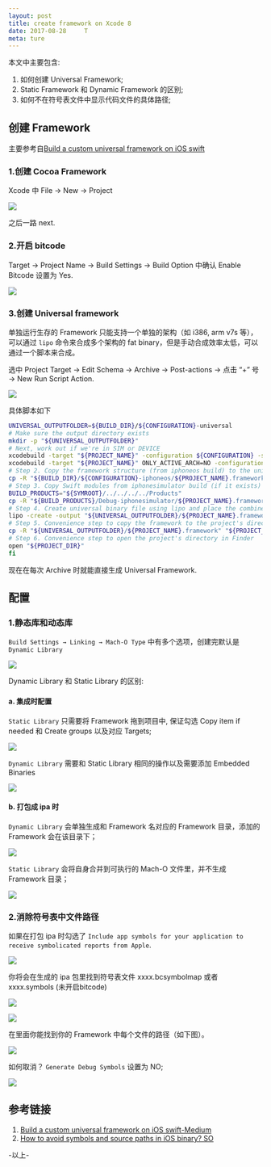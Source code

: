 ```yaml
---
layout: post
title: create framework on Xcode 8
date: 2017-08-28     T
meta: ture
---
```


本文中主要包含:
1. 如何创建 Universal Framework;
2. Static Framework 和 Dynamic Framework 的区别;
3. 如何不在符号表文件中显示代码文件的具体路径;

## 创建 Framework
主要参考自[Build a custom universal framework on iOS swift](https://medium.com/swiftindia/build-a-custom-universal-framework-on-ios-swift-549c084de7c8)

### 1.创建 Cocoa Framework
Xcode 中 File → New → Project

![](https://ws1.sinaimg.cn/large/006tKfTcgy1fiz8a4ez1zj314s0tiwjc.jpg)

之后一路 next.

### 2.开启 bitcode

Target → Project Name → Build Settings → Build Option 中确认 Enable Bitcode 设置为 Yes.

![](https://ws3.sinaimg.cn/large/006tKfTcgy1fiz8ekzyvij30vq0bu0uz.jpg)

### 3.创建 Universal framework

单独运行生存的 Framework 只能支持一个单独的架构（如 i386, arm v7s 等），可以通过 `lipo` 命令来合成多个架构的 fat binary，但是手动合成效率太低，可以通过一个脚本来合成。

选中 Project Target → Edit Schema → Archive → Post-actions → 点击 “+” 号 → New Run Script Action.

![](https://ws3.sinaimg.cn/large/006tKfTcgy1fiz92gdikej30g20mygn3.jpg)

具体脚本如下

```bash
UNIVERSAL_OUTPUTFOLDER=${BUILD_DIR}/${CONFIGURATION}-universal
# Make sure the output directory exists
mkdir -p "${UNIVERSAL_OUTPUTFOLDER}"
# Next, work out if we're in SIM or DEVICE
xcodebuild -target "${PROJECT_NAME}" -configuration ${CONFIGURATION} -sdk iphonesimulator ONLY_ACTIVE_ARCH=NO BUILD_DIR="${BUILD_DIR}" BUILD_ROOT="${BUILD_ROOT}" clean build
xcodebuild -target "${PROJECT_NAME}" ONLY_ACTIVE_ARCH=NO -configuration ${CONFIGURATION} -sdk iphoneos  BUILD_DIR="${BUILD_DIR}" BUILD_ROOT="${BUILD_ROOT}" clean build
# Step 2. Copy the framework structure (from iphoneos build) to the universal folder
cp -R "${BUILD_DIR}/${CONFIGURATION}-iphoneos/${PROJECT_NAME}.framework" "${UNIVERSAL_OUTPUTFOLDER}/"
# Step 3. Copy Swift modules from iphonesimulator build (if it exists) to the copied framework directory
BUILD_PRODUCTS="${SYMROOT}/../../../../Products"
cp -R "${BUILD_PRODUCTS}/Debug-iphonesimulator/${PROJECT_NAME}.framework/Modules/${PROJECT_NAME}.swiftmodule/." "${UNIVERSAL_OUTPUTFOLDER}/${PROJECT_NAME}.framework/Modules/${PROJECT_NAME}.swiftmodule"
# Step 4. Create universal binary file using lipo and place the combined executable in the copied framework directory
lipo -create -output "${UNIVERSAL_OUTPUTFOLDER}/${PROJECT_NAME}.framework/${PROJECT_NAME}" "${BUILD_PRODUCTS}/Debug-iphonesimulator/${PROJECT_NAME}.framework/${PROJECT_NAME}" "${BUILD_DIR}/${CONFIGURATION}-iphoneos/${PROJECT_NAME}.framework/${PROJECT_NAME}"
# Step 5. Convenience step to copy the framework to the project's directory
cp -R "${UNIVERSAL_OUTPUTFOLDER}/${PROJECT_NAME}.framework" "${PROJECT_DIR}"
# Step 6. Convenience step to open the project's directory in Finder
open "${PROJECT_DIR}"
fi
```

现在在每次 Archive 时就能直接生成 Universal Framework.



## 配置
### 1.静态库和动态库
`Build Settings → Linking → Mach-O Type` 中有多个选项，创建完默认是 `Dynamic Library`

![](https://ws2.sinaimg.cn/large/006tKfTcgy1fiw3vb4ic7j30v20j4adt.jpg)

Dynamic Library 和 Static Library 的区别:
#### a. 集成时配置
`Static Library` 只需要将 Framework 拖到项目中, 保证勾选 Copy item if needed 和 Create groups 以及对应 Targets;

![](https://ws1.sinaimg.cn/large/006tKfTcgy1fiw4w70qq6j30po0a23zq.jpg)

`Dynamic Library` 需要和 Static Library 相同的操作以及需要添加 Embedded Binaries

![](https://ws3.sinaimg.cn/large/006tKfTcgy1fiw4y9h2o3j30xe0gkt9t.jpg)

#### b. 打包成 ipa 时
`Dynamic Library` 会单独生成和 Framework 名对应的 Framework 目录，添加的 Framework 会在该目录下；

![](https://ws1.sinaimg.cn/large/006tKfTcgy1fiw3y3vv49j30mq05074w.jpg)

`Static Library` 会将自身合并到可执行的 Mach-O 文件里，并不生成 Framework 目录；

![](https://ws3.sinaimg.cn/large/006tKfTcgy1fiw40cj7vij30bm0480sz.jpg)

### 2.消除符号表中文件路径

如果在打包 ipa 时勾选了 `Include app symbols for your application to receive symbolicated reports from Apple`.

![](https://ws1.sinaimg.cn/large/006tKfTcgy1fiw4b5a8mnj30u60cqmym.jpg)

你将会在生成的 ipa 包里找到符号表文件 xxxx.bcsymbolmap 或者 xxxx.symbols (未开启bitcode)

![](https://ws2.sinaimg.cn/large/006tKfTcgy1fiw48pkugyj30mu03adgd.jpg)

![](https://ws4.sinaimg.cn/large/006tKfTcgy1fiw4femsamj30mk05sgms.jpg)

在里面你能找到你的 Framework 中每个文件的路径（如下图）。

![](https://ws4.sinaimg.cn/large/006tKfTcgy1fiw4hqi120j30ju03kwf1.jpg)

如何取消？
`Generate Debug Symbols` 设置为 NO;

![](https://ws3.sinaimg.cn/large/006tKfTcgy1fiw46ajbvzj30qs0c4mzc.jpg)

## 参考链接
1. [Build a custom universal framework on iOS swift-Medium](https://medium.com/swiftindia/build-a-custom-universal-framework-on-ios-swift-549c084de7c8)
2. [How to avoid symbols and source paths in iOS binary? SO](https://stackoverflow.com/questions/8167893/how-to-avoid-symbols-and-source-paths-in-ios-binary)




-以上-


